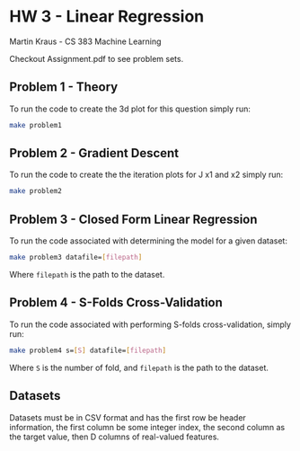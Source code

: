# HW 3 - Linear Regression
Martin Kraus - CS 383 Machine Learning

Checkout Assignment.pdf to see problem sets.

## Problem 1 - Theory
To run the code to create the 3d plot for this question simply run:
```bash
make problem1
```
    
## Problem 2 - Gradient Descent
To run the code to create the the iteration plots for J x1 and x2 simply run:
```bash
make problem2
```

## Problem 3 - Closed Form Linear Regression
To run the code associated with determining the model for a given dataset:
```bash
make problem3 datafile=[filepath]
```
Where `filepath` is the path to the dataset.
    
## Problem 4 - S-Folds Cross-Validation
To run the code associated with performing S-folds cross-validation, simply run:
```bash
make problem4 s=[S] datafile=[filepath]
```

Where `S` is the number of fold, and `filepath` is the path to the dataset.

## Datasets
Datasets must be in CSV format and has the first row be header information, the first column be some integer index, the second column as the target value, then D columns of real-valued features.

